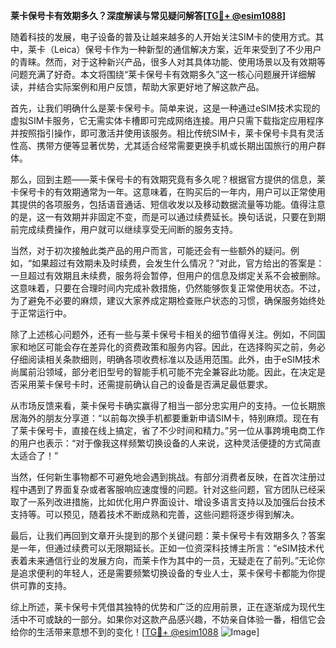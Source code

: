 **莱卡保号卡有效期多久？深度解读与常见疑问解答[[TG💪+ @esim1088](https://t.me/s/esim1088)]**

随着科技的发展，电子设备的普及让越来越多的人开始关注SIM卡的使用方式。其中，莱卡（Leica）保号卡作为一种新型的通信解决方案，近年来受到了不少用户的青睐。然而，对于这种新兴产品，很多人对其具体功能、使用场景以及有效期等问题充满了好奇。本文将围绕“莱卡保号卡有效期多久”这一核心问题展开详细解读，并结合实际案例和用户反馈，帮助大家更好地了解这款产品。

首先，让我们明确什么是莱卡保号卡。简单来说，这是一种通过eSIM技术实现的虚拟SIM卡服务，它无需实体卡槽即可完成网络连接。用户只需下载指定应用程序并按照指引操作，即可激活并使用该服务。相比传统SIM卡，莱卡保号卡具有灵活性高、携带方便等显著优势，尤其适合经常需要更换手机或长期出国旅行的用户群体。

那么，回到主题——莱卡保号卡的有效期究竟有多久呢？根据官方提供的信息，莱卡保号卡的有效期通常为一年。这意味着，在购买后的一年内，用户可以正常使用其提供的各项服务，包括语音通话、短信收发以及移动数据流量等功能。值得注意的是，这一有效期并非固定不变，而是可以通过续费延长。换句话说，只要在到期前完成续费操作，用户就可以继续享受无间断的服务支持。

当然，对于初次接触此类产品的用户而言，可能还会有一些额外的疑问。例如，“如果超过有效期未及时续费，会发生什么情况？”对此，官方给出的答案是：一旦超过有效期且未续费，服务将会暂停，但用户的信息及绑定关系不会被删除。这意味着，只要在合理时间内完成补救措施，仍然能够恢复正常使用状态。不过，为了避免不必要的麻烦，建议大家养成定期检查账户状态的习惯，确保服务始终处于正常运行中。

除了上述核心问题外，还有一些与莱卡保号卡相关的细节值得关注。例如，不同国家和地区可能会存在差异化的资费政策和服务内容。因此，在选择购买之前，务必仔细阅读相关条款细则，明确各项收费标准以及适用范围。此外，由于eSIM技术尚属前沿领域，部分老旧型号的智能手机可能不完全兼容此功能。因此，在决定是否采用莱卡保号卡时，还需提前确认自己的设备是否满足最低要求。

从市场反馈来看，莱卡保号卡确实赢得了相当一部分忠实用户的支持。一位长期旅居海外的朋友分享道：“以前每次换手机都要重新申请SIM卡，特别麻烦。现在有了莱卡保号卡，直接在线上搞定，省了不少时间和精力。”另一位从事跨境电商工作的用户也表示：“对于像我这样频繁切换设备的人来说，这种灵活便捷的方式简直太适合了！”

当然，任何新生事物都不可避免地会遇到挑战。有部分消费者反映，在首次注册过程中遇到了界面复杂或者客服响应速度慢的问题。针对这些问题，官方团队已经采取了一系列改进措施，比如优化用户界面设计、增设多语言支持以及加强后台技术支持等。可以预见，随着技术不断成熟和完善，这些问题将逐步得到解决。

最后，让我们再回到文章开头提到的那个关键问题：莱卡保号卡有效期多久？答案是一年，但通过续费可以无限期延长。正如一位资深科技博主所言：“eSIM技术代表着未来通信行业的发展方向，而莱卡作为其中的一员，无疑走在了前列。”无论你是追求便利的年轻人，还是需要频繁切换设备的专业人士，莱卡保号卡都能为你提供可靠的支持。

综上所述，莱卡保号卡凭借其独特的优势和广泛的应用前景，正在逐渐成为现代生活中不可或缺的一部分。如果你对这款产品感兴趣，不妨亲自体验一番，相信它会给你的生活带来意想不到的变化！[[TG💪+ @esim1088](https://t.me/s/esim1088) ![Image](https://i.postimg.cc/4NQfJmqS/Snipaste-2025-05-13-00-14-12.png)]